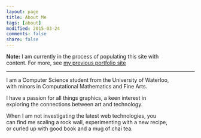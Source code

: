 ```yaml
---
layout: page
title: About Me
tags: [about]
modified: 2015-03-24
comments: false
share: false
---
```


__Note:__ I am currently in the process of populating this site with <br/>
content. For more, see <a href="http://jrjamieson.tumblr.com" target="_blank">my previous portfolio site</a>

----------------

I am a Computer Science student from the University of Waterloo, <br/>
with minors in Computational Mathematics and Fine Arts. 

I have a passion for all things graphics, a keen interest in <br/>
exploring the connections between art and technology. 

When I am not investigating the latest web technologies, you <br/>
can find me scaling a rock wall, experimenting with a new recipe, <br/>
or curled up with good book and a mug of chai tea.

